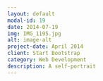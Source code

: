 ```yaml
---
layout: default
modal-id: 19
date: 2014-07-19
img: IMG_1195.jpg
alt: image-alt
project-date: April 2014
client: Start Bootstrap
category: Web Development
description: A self-portrait
---
```


